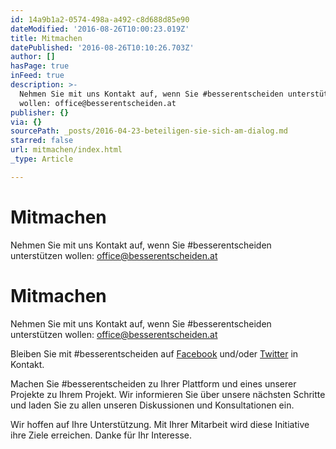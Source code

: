 ```yaml
---
id: 14a9b1a2-0574-498a-a492-c8d688d85e90
dateModified: '2016-08-26T10:00:23.019Z'
title: Mitmachen
datePublished: '2016-08-26T10:10:26.703Z'
author: []
hasPage: true
inFeed: true
description: >-
  Nehmen Sie mit uns Kontakt auf, wenn Sie #besserentscheiden unterstützen
  wollen: office@besserentscheiden.at
publisher: {}
via: {}
sourcePath: _posts/2016-04-23-beteiligen-sie-sich-am-dialog.md
starred: false
url: mitmachen/index.html
_type: Article

---
```

# Mitmachen

Nehmen Sie mit uns Kontakt auf, wenn Sie \#besserentscheiden unterstützen wollen: office@besserentscheiden.at

# Mitmachen

Nehmen Sie mit uns Kontakt auf, wenn Sie \#besserentscheiden unterstützen wollen: office@besserentscheiden.at

Bleiben Sie mit \#besserentscheiden auf [Facebook][0] und/oder [Twitter][1] in Kontakt.

Machen Sie \#besserentscheiden zu Ihrer Plattform und eines unserer Projekte zu Ihrem Projekt. Wir informieren Sie über unsere nächsten Schritte und laden Sie zu allen unseren Diskussionen und Konsultationen ein.

Wir hoffen auf Ihre Unterstützung. Mit Ihrer Mitarbeit wird diese Initiative ihre Ziele erreichen. Danke für Ihr Interesse.

[0]: https://www.facebook.com/besserentscheiden/
[1]: https://twitter.com/besserentsch